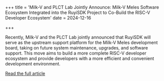 +++
title = 'Milk-V and PLCT Lab Jointly Announce: Milk-V Meles Software Ecosystem Integrated into the RuyiSDK Project to Co-Build the RISC-V Developer Ecosystem'
date = 2024-12-16

+++

Recently, Milk-V and the PLCT Lab jointly announced that RuyiSDK will serve as the upstream support platform for the Milk-V Meles development board, taking on future system maintenance, upgrades, and software support. This move aims to build a more complete RISC-V developer ecosystem and provide developers with a more efficient and convenient development environment.

[Read the full article](https://mp.weixin.qq.com/s/mun-iFtxs8Mozh6Jn5KD7Q)